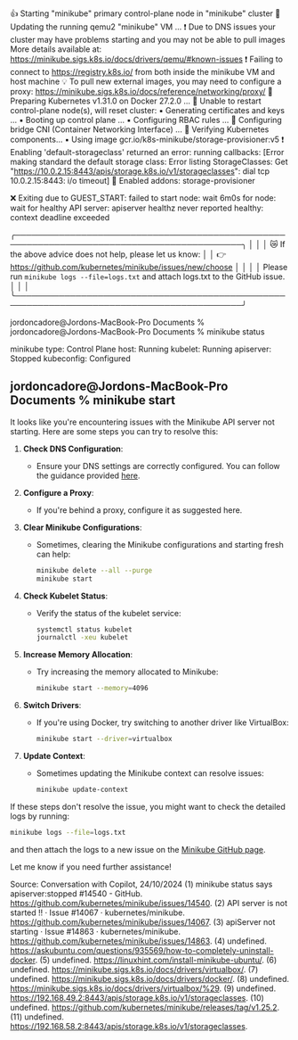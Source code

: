 👍  Starting "minikube" primary control-plane node in "minikube" cluster
🏃  Updating the running qemu2 "minikube" VM ...
❗  Due to DNS issues your cluster may have problems starting and you may not be able to pull images
More details available at: https://minikube.sigs.k8s.io/docs/drivers/qemu/#known-issues
❗  Failing to connect to https://registry.k8s.io/ from both inside the minikube VM and host machine
💡  To pull new external images, you may need to configure a proxy: https://minikube.sigs.k8s.io/docs/reference/networking/proxy/
🐳  Preparing Kubernetes v1.31.0 on Docker 27.2.0 ...
🤦  Unable to restart control-plane node(s), will reset cluster: <no value>
    ▪ Generating certificates and keys ...
    ▪ Booting up control plane ...
    ▪ Configuring RBAC rules ...
🔗  Configuring bridge CNI (Container Networking Interface) ...
🔎  Verifying Kubernetes components...
    ▪ Using image gcr.io/k8s-minikube/storage-provisioner:v5
❗  Enabling 'default-storageclass' returned an error: running callbacks: [Error making standard the default storage class: Error listing StorageClasses: Get "https://10.0.2.15:8443/apis/storage.k8s.io/v1/storageclasses": dial tcp 10.0.2.15:8443: i/o timeout]
🌟  Enabled addons: storage-provisioner

❌  Exiting due to GUEST_START: failed to start node: wait 6m0s for node: wait for healthy API server: apiserver healthz never reported healthy: context deadline exceeded

╭───────────────────────────────────────────────────────────────────────────────────────────╮
│                                                                                           │
│    😿  If the above advice does not help, please let us know:                             │
│    👉  https://github.com/kubernetes/minikube/issues/new/choose                           │
│                                                                                           │
│    Please run `minikube logs --file=logs.txt` and attach logs.txt to the GitHub issue.    │
│                                                                                           │
╰───────────────────────────────────────────────────────────────────────────────────────────╯

jordoncadore@Jordons-MacBook-Pro Documents % 
jordoncadore@Jordons-MacBook-Pro Documents % minikube status

minikube
type: Control Plane
host: Running
kubelet: Running
apiserver: Stopped
kubeconfig: Configured

jordoncadore@Jordons-MacBook-Pro Documents % minikube start 
------------------------

It looks like you're encountering issues with the Minikube API server not starting. Here are some steps you can try to resolve this:

1. **Check DNS Configuration**:
   - Ensure your DNS settings are correctly configured. You can follow the guidance provided [here](https://minikube.sigs.k8s.io/docs/drivers/docker/).

2. **Configure a Proxy**:
   - If you're behind a proxy, configure it as suggested here.

3. **Clear Minikube Configurations**:
   - Sometimes, clearing the Minikube configurations and starting fresh can help:
     ```sh
     minikube delete --all --purge
     minikube start
     ```

4. **Check Kubelet Status**:
   - Verify the status of the kubelet service:
     ```sh
     systemctl status kubelet
     journalctl -xeu kubelet
     ```

5. **Increase Memory Allocation**:
   - Try increasing the memory allocated to Minikube:
     ```sh
     minikube start --memory=4096
     ```

6. **Switch Drivers**:
   - If you're using Docker, try switching to another driver like VirtualBox:
     ```sh
     minikube start --driver=virtualbox
     ```

7. **Update Context**:
   - Sometimes updating the Minikube context can resolve issues:
     ```sh
     minikube update-context
     ```

If these steps don't resolve the issue, you might want to check the detailed logs by running:
```sh
minikube logs --file=logs.txt
```
and then attach the logs to a new issue on the [Minikube GitHub page](https://github.com/kubernetes/minikube/issues/14540).

Let me know if you need further assistance!

Source: Conversation with Copilot, 24/10/2024
(1) minikube status says apiserver:stopped #14540 - GitHub. https://github.com/kubernetes/minikube/issues/14540.
(2) API server is not started !! · Issue #14067 · kubernetes/minikube. https://github.com/kubernetes/minikube/issues/14067.
(3) apiServer not starting · Issue #14863 · kubernetes/minikube. https://github.com/kubernetes/minikube/issues/14863.
(4) undefined. https://askubuntu.com/questions/935569/how-to-completely-uninstall-docker.
(5) undefined. https://linuxhint.com/install-minikube-ubuntu/.
(6) undefined. https://minikube.sigs.k8s.io/docs/drivers/virtualbox/.
(7) undefined. https://minikube.sigs.k8s.io/docs/drivers/docker/.
(8) undefined. https://minikube.sigs.k8s.io/docs/drivers/virtualbox/%29.
(9) undefined. https://192.168.49.2:8443/apis/storage.k8s.io/v1/storageclasses.
(10) undefined. https://github.com/kubernetes/minikube/releases/tag/v1.25.2.
(11) undefined. https://192.168.58.2:8443/apis/storage.k8s.io/v1/storageclasses.